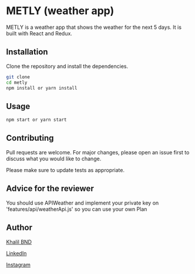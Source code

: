 # METLY (weather app)

METLY is a weather app that shows the weather for the next 5 days. It is built with React and Redux.


## Installation

Clone the repository and install the dependencies.

```bash
git clone
cd metly
npm install or yarn install
```

## Usage

```bash
npm start or yarn start
```

## Contributing
Pull requests are welcome. For major changes, please open an issue first to discuss what you would like to change.

Please make sure to update tests as appropriate.


## Advice for the reviewer
You should use APIWeather and implement your private key on 'features/api/weatherApi.js' so you can use your own Plan
## Author
[Khalil BND](https://github.com/khalil227)

[LinkedIn](https://www.linkedin.com/in/khalilbnd/)

[Instagram](https://www.instagram.com/khalilbnd/)